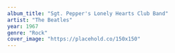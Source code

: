 ```yaml
---
album_title: "Sgt. Pepper's Lonely Hearts Club Band"
artist: "The Beatles"
year: 1967
genre: "Rock"
cover_image: "https://placehold.co/150x150"
---
```

